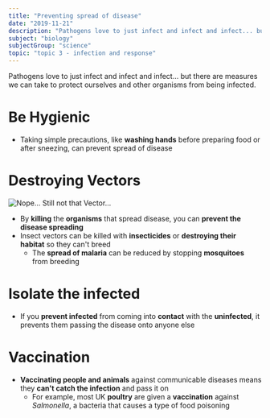 ```yaml
---
title: "Preventing spread of disease"
date: "2019-11-21"
description: "Pathogens love to just infect and infect and infect... but there are measures we can take to protect ourselves and other organisms from being infected."
subject: "biology"
subjectGroup: "science"
topic: "topic 3 - infection and response"
---
```


Pathogens love to just infect and infect and infect... but there are measures we can take to protect ourselves and other organisms from being infected.

# Be Hygienic

- Taking simple precautions, like **washing hands** before preparing food or after sneezing, can prevent spread of disease

# Destroying Vectors

![Nope... Still not that Vector...](articles/biology/topic-3/vector.png)

- By **killing** the **organisms** that spread disease, you can **prevent the disease spreading**
- Insect vectors can be killed with **insecticides** or **destroying their habitat** so they can't breed
  - The **spread of malaria** can be reduced by stopping **mosquitoes** from breeding

# Isolate the infected

- If you **prevent infected** from coming into **contact** with the **uninfected**, it prevents them passing the disease onto anyone else

# Vaccination

- **Vaccinating people and animals** against communicable diseases means they **can't catch the infection** and pass it on
  - For example, most UK **poultry** are given a **vaccination** against _Salmonella_, a bacteria that causes a type of food poisoning
